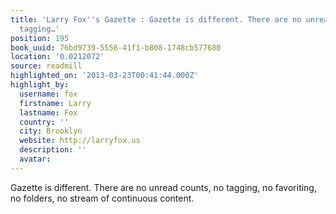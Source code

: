 ```yaml
---
title: 'Larry Fox''s Gazette : Gazette is different. There are no unread counts, no
  tagging…'
position: 195
book_uuid: 76bd9739-5556-41f1-b808-1748cb577680
location: '0.0212072'
source: readmill
highlighted_on: '2013-03-23T00:41:44.000Z'
highlight_by:
  username: fox
  firstname: Larry
  lastname: Fox
  country: ''
  city: Brooklyn
  website: http://larryfox.us
  description: ''
  avatar: 
---
```


Gazette is different. There are no unread counts, no tagging, no favoriting, no folders, no stream of continuous content.